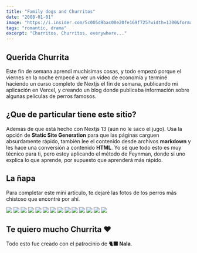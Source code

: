 ```yaml
---
title: "Family dogs and Churritos"
date: "2008-01-01"
image: "https://i.insider.com/5c005d9bac00e20fe169f725?width=1300&format=jpeg&auto=webp"
tags: "romantic, drama"
excerpt: "Churritos, Churritos, everywhere..."
---
```


## Querida Churrita

Este fin de semana aprendí muchisimas cosas, y todo empezó porque el viernes en la noche empecé a ver un video de economía y terminé haciendo un curso completo de Nextjs el fin de semana, publicando mi aplicación en Vercel, y creando un blog donde publicaba información sobre algunas peliculas de perros famosos.

## ¿Que de particular tiene este sitio?

Además de que está hecho con Nextjs 13 (aún no le saco el jugo). Usa la opción de **Static Site Generation** para que las páginas carguen absurdamente rápido, también lee el contenido desde archivos **markdown** y les hace una conversión a contenido **HTML**. Yo sé que todo esto es muy técnico para ti, pero estoy aplicando el método de Feynman, donde si uno explica lo que aprende, por supuesto que aprenderá más rápido.

## La ñapa

Para completar este mini articulo, te dejaré las fotos de los perros más chistoso que encontré por ahí.

![](https://i.insider.com/5c005d9bac00e20fe169f725?width=1300&format=jpeg&auto=webp)
![](https://i.insider.com/5c002b378c39b6005465dfc2?width=1300&format=jpeg&auto=webp)
![](https://i.insider.com/5c002b36ac00e2004c25d7c2?width=1300&format=jpeg&auto=webp)
![](https://i.insider.com/5c002b2ca1823000442e9424?width=1300&format=jpeg&auto=webp)
![](https://i.insider.com/5c002b2cac00e2003c653c63?width=1300&format=jpeg&auto=webp)
![](https://i.insider.com/5c002b2c8c39b6004c56cb82?width=1300&format=jpeg&auto=webp)
![](https://i.insider.com/5c002b2da1823000442e9425?width=1300&format=jpeg&auto=webp)
![](https://i.insider.com/5c002b2cac00e2003b265f05?width=1200&format=jpeg&auto=webp)
![](https://i.insider.com/5c002b2cac00e20034585604?width=1200&format=jpeg&auto=webp)
![](https://i.insider.com/5c002b2cde34c4002b20b3c3?width=1200&format=jpeg&auto=webp)
![](https://i.insider.com/5c002b2c8c39b6004b277032?width=1200&format=jpeg&auto=webp)
![](https://i.insider.com/5c002b2c8c39b6003f3f3754?width=1200&format=jpeg&auto=webp)
![](https://i.insider.com/5c002c488c39b600a00c9be4?width=1200&format=jpeg&auto=webp)
![](https://i.insider.com/5c002b2ca1823000442e9423?width=1200&format=jpeg&auto=webp)


## Te quiero mucho Churrita ♥️

Todo esto fue creado con el patrocinio de **🐈‍⬛ Nala**.